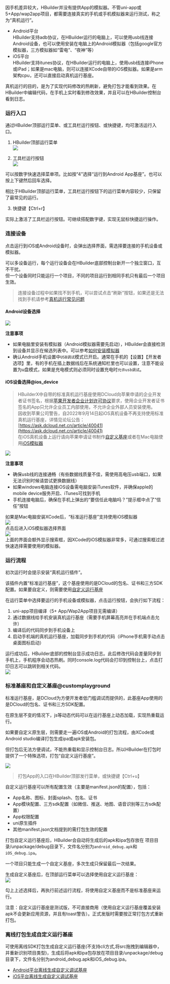 因手机差异较大，HBuilder并没有提供App的模拟器。不管uni-app或5+App/wap2app项目，都需要连接真实的手机或手机模拟器来运行测试，称之为“真机运行”。

- Android平台  
HBuilder支持adb协议，在HBuilder运行的电脑上，可以使用usb线连接Android设备，也可以使用安装在电脑上的Android模拟器（包括google官方模拟器，三方模拟器如“雷电”、“夜神”等）  
- iOS平台  
HBuilder支持itunes协议，在HBuilder运行的电脑上，使用usb线连接iPhone或iPad；如果是mac电脑，则可以连接XCode自带的iOS模拟器。如果是arm架构cpu，还可以直接启动真机运行基座。   

真机运行的目的，是为了实现代码修改的热刷新，避免打包才能看到效果。在HBuilder中编辑代码，在手机上实时看到修改效果，并且可以在HBuilder控制台看到日志。



### 运行入口
通过HBuilder顶部运行菜单、或工具栏运行按钮、或快捷键，均可激活运行入口。

1. HBuilder顶部运行菜单  
![](https://vkceyugu.cdn.bspapp.com/VKCEYUGU-f184e7c3-1912-41b2-b81f-435d1b37c7b4/c4d3c057-40dc-4dea-9277-be1c33a252ed.png)

2. 工具栏运行按钮  
![](https://vkceyugu.cdn.bspapp.com/VKCEYUGU-f184e7c3-1912-41b2-b81f-435d1b37c7b4/1f9bb269-0534-4562-ba90-a96c01a6f221.png)

可以按数字快速选择菜单项。比如按“4”选择“运行到Android App基座”。也可以按上下键然后回车选择。

相比于HBuilder顶部运行菜单，工具栏运行按钮下的运行菜单内容较少，只保留了最常见的运行。

3. 快捷键【Ctrl+r】  

实际上激活了工具栏运行按钮。可继续搭配数字键，实现无鼠标快捷运行操作。



### 连接设备

点击运行到iOS或Android设备时，会弹出选择界面，需选择要连接的手机设备或模拟器。  

可以多设备运行，每个运行设备会在HBuilder底部控制台新开一个独立窗口，互不干扰。  
但一个设备同时只能运行一个项目，不同的项目运行到相同手机只有最后一个项目生效。

> 连接设备过程中如果找不到手机，可以尝试点击“刷新”按钮，如果还是无法找到手机请参考[真机运行常见问题](run-app-faq.md)

#### Android设备选择  
![](https://vkceyugu.cdn.bspapp.com/VKCEYUGU-f184e7c3-1912-41b2-b81f-435d1b37c7b4/51434ff0-fff6-4006-a1a0-9db800393d60.jpg)

**注意事项**  
- 如果电脑里安装有模拟器（Android模拟器需要先启动），HBuilder会直接检测到设备并显示在候选列表中。可以参考[如何安装模拟器](installSimulator.md)  
- 确认Android手机设置中`USB调试`模式已开启。通常在手机的【设置】【开发者选项】里，有的手机在插上数据线后在系统通知栏里也可以设置，注意不能设置为u盘模式，如果是充电模式则必须同时设置充电时`允许usb调试`。


#### iOS设备选择@ios_device

> HBuilderX中自带的标准真机运行基座使用DCloud向苹果申请的企业开发者证书签名，根据[苹果开发者企业计划许可协议](https://developer.apple.com/support/downloads/terms/apple-developer-enterprise-program/Apple-Developer-Enterprise-Program-License-Agreement-20220606-Chinese-Simplified.pdf)要求，使用企业开发者证书签名的App只允许企业员工内部使用，不允许企业外部人员安装使用。  
> 因收到苹果公司警告，自2022年9月14日起iOS真机设备不再支持使用标准真机运行基座，详情见论坛公告：[https://ask.dcloud.net.cn/article/40041](https://ask.dcloud.net.cn/article/40041)  
> 在iOS真机设备上运行请向苹果申请证书制作[自定义基座](#customplayground)或者在Mac电脑使用[iOS模拟器](#ios_simulator)

![](https://vkceyugu.cdn.bspapp.com/VKCEYUGU-f184e7c3-1912-41b2-b81f-435d1b37c7b4/04b9d6fa-51f5-4ca7-8301-9200cbe935eb.jpg)

**注意事项**  
- 确保usb线的连接通畅（有些数据线质量不佳，需使用高电压usb端口，如果无法识别时候请尝试更换数据线）  
- 如果windows电脑连接iOS设备需电脑安装iTunes软件，并确保apple的mobile device服务开启、iTunes可找到手机  
- 手机连接电脑后，确保在手机上弹出的“要信任此电脑吗？”提示框中点了“信任”按钮  


<a id="ios_simulator"/>

如果是Mac电脑安装XCode后，“标准运行基座”支持使用iOS模拟器  
![](https://native-res.dcloud.net.cn/images/hx/run/ios-sim.png)  
点击后进入iOS模拟器选择界面  
![](https://native-res.dcloud.net.cn/images/hx/run/ios-sim-select.png)  
上面的界面会额外显示搜索框，因XCode的iOS模拟器非常多，可通过搜索框过滤快速选择需要使用的模拟器。  



### 运行流程  

初次运行时会提示安装“真机运行插件”。

该插件内置“标准运行基座”，这个基座使用的是DCloud的包名、证书和三方SDK配置。如果要自定义，则需要使用[自定义运行基座](#customplayground)

在运行菜单中选择要运行的手机设备或模拟器，点击运行按钮，会执行如下流程：
1. uni-app项目编译（5+ App/Wap2App项目无需编译）  
2. 通过数据线给手机安装真机运行基座（需要手机屏幕高亮并在手机端点击允许）  
3. 编译后的代码同步到手机设备上  
4. 启动手机端的真机运行基座，加载同步到手机的代码（iPhone手机需手动点击桌面图标启动）  

运行成功后，HBuilder底部的控制台显示成功日志。此后修改代码会差量同步到手机上，手机程序会动态热刷。同时console.log代码会打印到控制台上，点击打印日志可以跳转到相关代码。  
![](https://vkceyugu.cdn.bspapp.com/VKCEYUGU-f184e7c3-1912-41b2-b81f-435d1b37c7b4/ac78ba4d-16c2-4ca0-8cf8-2c8bb7260052.jpg)  



### 标准基座和自定义基座@customplayground  

标准运行基座，是DCloud为方便开发者低门槛调试而提供的，此基座App使用的是DCloud的包名、证书和三方SDK配置。

在原生层不变的情况下，js等动态代码可以在运行基座上动态加载，实现热重载运行。

如果要自定义原生层，则需要走一遍iOS或Android的打包流程，由XCode或Android studio编译打包生成ipa或apk安装包。

但打包后无法方便调试，不能热重载和显示控制台日志。所以HBuilder在打包时提供了一个特殊选项，打包“自定义运行基座”。

![](https://vkceyugu.cdn.bspapp.com/VKCEYUGU-f184e7c3-1912-41b2-b81f-435d1b37c7b4/9429d3a0-2223-41a7-9914-73037ad85aa5.jpg)

> 打包App的入口在HBuilder顶部发行菜单，或快捷键【Ctrl+u】

自定义运行基座可以所有配置生效（主要是manifest.json的配置），包括：  
- App名称、图标、封面splash、包名、证书  
- App模块配置、三方sdk配置（如微信、推送、地图、语音识别等三方sdk配置）
- App权限配置
- uni原生插件  
- 其他manifest.json文档提到的需打包生效的配置

打包自定义运行基座后，HBuilder会自动将生成后的apk和ipa包存放在 项目目录/unpackage/debug目录下，文件名分别为`android_debug.apk`和`iOS_debug.ipa`。

一个项目只能生成一个自定义基座，多次生成只保留最后一次结果。

生成自定义基座后，在顶部运行菜单可以选择使用自定义运行基座：  
![](https://img-cdn-tc.dcloud.net.cn/uploads/article/20181228/9a4abc6fc3b72b2ede0393cfaab6a890.png)
<!-- 这个图在修改运行界面后要换掉 -->

勾上上述选择后，再执行前述运行流程，将使用自定义基座而不是标准基座来运行。

注意：自定义运行基座是测试版，不可直接商用（使用自定义运行基座覆盖安装apk不会更新应用资源，并且有toast警告）。正式发版时需要按正常打包方式重新打包。

### 离线打包生成自定义运行基座

可使用离线SDK打包生成自定义运行基座(不支持cli方式,将src拖拽到编辑器中，并重新识别项目类型)，生成后将apk和ipa包存放在项目目录/unpackage/debug目录下，文件名分别为android_debug.apk和iOS_debug.ipa。

- [Android平台离线生成自定义调试基座](https://ask.dcloud.net.cn/article/35482)
- [iOS平台离线生成自定义调试基座](https://nativesupport.dcloud.net.cn/AppDocs/usesdk/ios?id=%e5%a6%82%e4%bd%95%e7%94%a8%e7%a6%bb%e7%ba%bf%e6%89%93%e5%8c%85%e5%b7%a5%e7%a8%8b%e5%88%b6%e4%bd%9c%e8%87%aa%e5%ae%9a%e4%b9%89%e5%9f%ba%e5%ba%a7)
